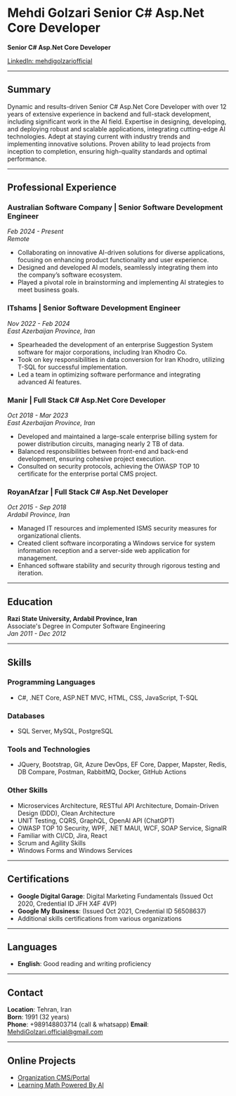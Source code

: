# Mehdi Golzari Senior C# Asp.Net Core Developer

**Senior C# Asp.Net Core Developer**

[LinkedIn: mehdigolzariofficial](https://www.linkedin.com/in/mehdigolzariofficial)

---

## Summary

Dynamic and results-driven Senior C# Asp.Net Core Developer with over 12 years of extensive experience in backend and full-stack development, including significant work in the AI field. Expertise in designing, developing, and deploying robust and scalable applications, integrating cutting-edge AI technologies. Adept at staying current with industry trends and implementing innovative solutions. Proven ability to lead projects from inception to completion, ensuring high-quality standards and optimal performance.

---

## Professional Experience

### Australian Software Company |  Senior Software Development Engineer
*Feb 2024 - Present*  
*Remote*

- Collaborating on innovative AI-driven solutions for diverse applications, focusing on enhancing product functionality and user experience.
- Designed and developed AI models, seamlessly integrating them into the company’s software ecosystem.
- Played a pivotal role in brainstorming and implementing AI strategies to meet business goals.

### ITshams | Senior Software Development Engineer
*Nov 2022 - Feb 2024*  
*East Azerbaijan Province, Iran*

- Spearheaded the development of an enterprise Suggestion System software for major corporations, including Iran Khodro Co.
- Took on key responsibilities in data conversion for Iran Khodro, utilizing T-SQL for successful implementation.
- Led a team in optimizing software performance and integrating advanced AI features.


### Manir | Full Stack C# Asp.Net Core Developer
*Oct 2018 - Mar 2023*  
*East Azerbaijan Province, Iran*

- Developed and maintained a large-scale enterprise billing system for power distribution circuits, managing nearly 2 TB of data.
- Balanced responsibilities between front-end and back-end development, ensuring cohesive project execution.
- Consulted on security protocols, achieving the OWASP TOP 10 certificate for the enterprise portal CMS project.

### RoyanAfzar | Full Stack C# Asp.Net Developer
*Oct 2015 - Sep 2018*  
*Ardabil Province, Iran*

- Managed IT resources and implemented ISMS security measures for organizational clients.
- Created client software incorporating a Windows service for system information reception and a server-side web application for management.
- Enhanced software stability and security through rigorous testing and iteration.

---

## Education

**Razi State University, Ardabil Province, Iran**  
Associate's Degree in Computer Software Engineering  
*Jan 2011 - Dec 2012*

---

## Skills

### Programming Languages
- C#, .NET Core, ASP.NET MVC, HTML, CSS, JavaScript, T-SQL

### Databases
- SQL Server, MySQL, PostgreSQL

### Tools and Technologies
- JQuery, Bootstrap, Git, Azure DevOps, EF Core, Dapper, Mapster, Redis, DB Compare, Postman, RabbitMQ, Docker, GitHub Actions

### Other Skills
- Microservices Architecture, RESTful API Architecture, Domain-Driven Design (DDD), Clean Architecture
- UNIT Testing, CQRS, GraphQL, OpenAI API (ChatGPT)
- OWASP TOP 10 Security, WPF, .NET MAUI, WCF, SOAP Service, SignalR
- Familiar with CI/CD, Jira, React
- Scrum and Agility Skills
- Windows Forms and Windows Services

---

## Certifications

- **Google Digital Garage**: Digital Marketing Fundamentals (Issued Oct 2020, Credential ID JFH X4F 4VP)
- **Google My Business**: (Issued Oct 2021, Credential ID 56508637)
- Additional skills certifications from various organizations

---

## Languages

- **English**: Good reading and writing proficiency

---

## Contact

**Location**: Tehran, Iran  
**Born**: 1991 (32 years)  
**Phone**: +989148803714  (call & whatsapp)
**Email**: [MehdiGolzari.official@gmail.com](mailto:MehdiGolzari.official@gmail.com)

---

## Online Projects

- [Organization CMS/Portal](https://Azrec.co.ir/)
- [Learning Math Powered By AI](https://mathcopilot2.chbk.run/)
